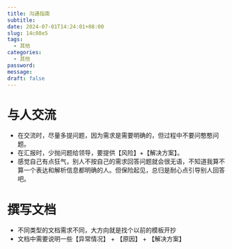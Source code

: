 ```yaml
---
title: 沟通指南
subtitle: 
date: 2024-07-01T14:24:01+08:00
slug: 14c08e5
tags:
  - 其他
categories:
  - 其他
password: 
message: 
draft: false
---
```


# 与人交流

- 在交流时，尽量多提问题，因为需求是需要明确的，但过程中不要问憨憨问题。
- 在汇报时，少抛问题给领导，要提供【风险】+【解决方案】。
- 感觉自己有点狂气，别人不按自己的需求回答问题就会很无语，不知道我算不算一个表达和解析信息都明确的人。但保险起见，总归是耐心点引导别人回答吧。

# 撰写文档

- 不同类型的文档需求不同，大方向就是找个以前的模板开抄
- 文档中需要说明一些【异常情况】 + 【原因】 + 【解决方案】
